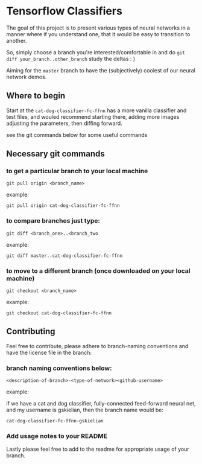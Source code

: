# Tensorflow Classifiers

The goal of this project is to present various types of neural networks in a manner where if you understand one, that it would be easy to transition to another.

So, simply choose a branch you're interested/comfortable in and do `git diff your_branch..other_branch` study the deltas : )

Aiming for the `master` branch to have the (subjectively) coolest of our neural network demos.

## Where to begin
Start at the `cat-dog-classifier-fc-ffnn` has a more vanilla classifier and test files, and wouled recommend starting there, adding more images adjusting the parameters, then diffing forward.

see the git commands below for some useful commands

## Necessary git commands


### to get a particular branch to your local machine

`git pull origin <branch_name>`

example:

`git pull origin cat-dog-classifier-fc-ffnn`

### to compare branches just type:

`git diff <branch_one>..<branch_two`

example:

`git diff master..cat-dog-classifier-fc-ffnn`

### to move to a different branch (once downloaded on your local machine)

`git checkout <branch_name>`

example:

`git checkout cat-dog-classifier-fc-ffnn`


## Contributing

Feel free to contribute, please adhere to branch-naming conventions and have the license file in the branch:

### branch naming conventions below:

`<description-of-branch>-<type-of-network><github-username>`

example:

if we have a cat and dog classifier, fully-connected feed-forward neural net, and my username is gskielian, then the branch name would be:

`cat-dog-classifier-fc-ffnn-gskielian`

### Add usage notes to your README
Lastly please feel free to add to the readme for appropriate usage of your branch.

